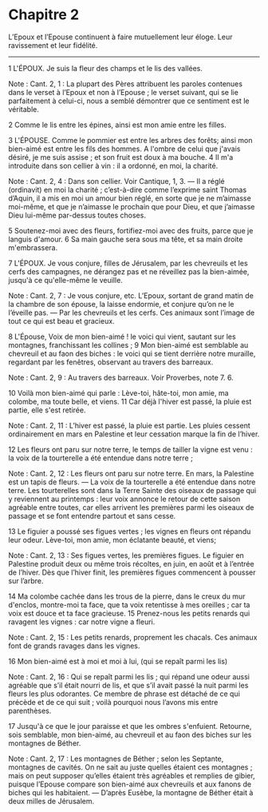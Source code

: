 # Chapitre 2

L’Epoux et l’Epouse continuent à faire mutuellement leur éloge.
Leur ravissement et leur fidélité.

***

1 L'ÉPOUX. Je suis la fleur des champs et le lis des vallées.

<span class="bible-note">Note : </span> Cant. 2, 1 : La plupart des Pères attribuent les paroles contenues dans le verset à l’Epoux et non à l’Epouse ; le verset suivant, qui se lie parfaitement à celui-ci, nous a semblé démontrer que ce sentiment est le véritable.


2 Comme le lis entre les épines, ainsi est mon amie entre les filles.


3 L'ÉPOUSE. Comme le pommier est entre les arbres des forêts; ainsi mon bien-aimé est entre les fils des hommes. A l'ombre de celui que j'avais désiré, je me suis assise ; et son fruit est doux à ma bouche. 4 Il m'a introduite dans son cellier à vin : il a ordonné, en moi, la charité.

<span class="bible-note">Note : </span> Cant. 2, 4 : Dans son cellier. Voir Cantique, 1, 3. ― Il a réglé (ordinavit) en moi la charité ; c’est-à-dire comme l’exprime saint Thomas d’Aquin, il a mis en moi un amour bien réglé, en sorte que je ne m’aimasse moi-même, et que je n’aimasse le prochain que pour Dieu, et que j’aimasse Dieu lui-même par-dessus toutes choses.

5 Soutenez-moi avec des fleurs, fortifiez-moi avec des fruits, parce que je languis d'amour. 6 Sa main gauche sera sous ma tête, et sa main droite m'embrassera.


7 L'ÉPOUX. Je vous conjure, filles de Jérusalem, par les chevreuils et les cerfs des campagnes, ne dérangez pas et ne réveillez pas la bien-aimée, jusqu'à ce qu'elle-même le veuille.

<span class="bible-note">Note : </span> Cant. 2, 7 : Je vous conjure, etc. L’Epoux, sortant de grand matin de la chambre de son épouse, la laisse endormie, et conjure qu’on ne le l’éveille pas. ― Par les chevreuils et les cerfs. Ces animaux sont l’image de tout ce qui est beau et gracieux.


8 L'Épouse, Voix de mon bien-aimé ! le voici qui vient, sautant sur les montagnes, franchissant les collines ; 9 Mon bien-aimé est semblable au chevreuil et au faon des biches : le voici qui se tient derrière notre muraille, regardant par les fenêtres, observant au travers des barreaux.

<span class="bible-note">Note : </span> Cant. 2, 9 : Au travers des barreaux. Voir Proverbes, note 7. 6.


10 Voilà mon bien-aimé qui parle : Lève-toi, hâte-toi, mon amie, ma colombe, ma toute belle, et viens. 11 Car déjà l'hiver est passé, la pluie est partie, elle s'est retirée.

<span class="bible-note">Note : </span> Cant. 2, 11 : L’hiver est passé, la pluie est partie. Les pluies cessent ordinairement en mars en Palestine et leur cessation marque la fin de l’hiver.

12 Les fleurs ont paru sur notre terre, le temps de tailler la vigne est venu : la voix de la tourterelle a été entendue dans notre terre ;

<span class="bible-note">Note : </span> Cant. 2, 12 : Les fleurs ont paru sur notre terre. En mars, la Palestine est un tapis de fleurs. ― La voix de la tourterelle a été entendue dans notre terre. Les tourterelles sont dans la Terre Sainte des oiseaux de passage qui y reviennent au printemps : leur voix annonce le retour de cette saison agréable entre toutes, car elles arrivent les premières parmi les oiseaux de passage et se font entendre partout et sans cesse.

13 Le figuier a poussé ses figues vertes ; les vignes en fleurs ont répandu leur odeur. Lève-toi, mon amie, mon éclatante beauté, et viens;

<span class="bible-note">Note : </span> Cant. 2, 13 : Ses figues vertes, les premières figues. Le figuier en Palestine produit deux ou même trois récoltes, en juin, en août et à l’entrée de l’hiver. Dès que l’hiver finit, les premières figues commencent à pousser sur l’arbre.

14 Ma colombe cachée dans les trous de la pierre, dans le creux du mur d'enclos, montre-moi ta face, que ta voix retentisse à mes oreilles ; car ta voix est douce et ta face gracieuse. 15 Prenez-nous les petits renards qui ravagent les vignes : car notre vigne a fleuri.

<span class="bible-note">Note : </span> Cant. 2, 15 : Les petits renards, proprement les chacals. Ces animaux font de grands ravages dans les vignes.


16 Mon bien-aimé est à moi et moi à lui, (qui se repaît parmi les lis)

<span class="bible-note">Note : </span> Cant. 2, 16 : Qui se repaît parmi les lis ; qui répand une odeur aussi agréable que s’il était nourri de lis, et que s’il avait passé la nuit parmi les fleurs les plus odorantes. Ce membre de phrase est détaché de ce qui précède et de ce qui suit ; voilà pourquoi nous l’avons mis entre parenthèses.

17 Jusqu'à ce que le jour paraisse et que les ombres s'enfuient. Retourne, sois semblable, mon bien-aimé, au chevreuil et au faon des biches sur les montagnes de Béther.

<span class="bible-note">Note : </span> Cant. 2, 17 : Les montagnes de Béther ; selon les Septante, montagnes de cavités. On ne sait au juste quelles étaient ces montagnes ; mais on peut supposer qu’elles étaient très agréables et remplies de gibier, puisque l’Epouse compare son bien-aimé aux chevreuils et aux fanons de biches qui les habitaient. ― D’après Eusèbe, la montagne de Béther était à deux milles de Jérusalem.

